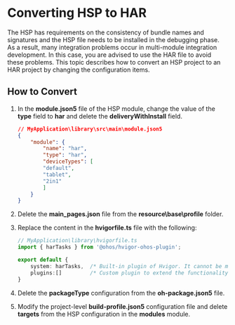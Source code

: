 # Converting HSP to HAR
The HSP has requirements on the consistency of bundle names and signatures and the HSP file needs to be installed in the debugging phase. As a result, many integration problems occur in multi-module integration development. In this case, you are advised to use the HAR file to avoid these problems. This topic describes how to convert an HSP project to an HAR project by changing the configuration items.
## How to Convert

1. In the **module.json5** file of the HSP module, change the value of the **type** field to **har** and delete the **deliveryWithInstall** field.
    ```json
    // MyApplication\library\src\main\module.json5
    {
        "module": {
            "name": "har",
            "type": "har",
            "deviceTypes": [
            "default",
            "tablet",
            "2in1"
            ]
        }
    }
    ```
2. Delete the **main_pages.json** file from the **resource\base\profile** folder.

3. Replace the content in the **hvigorfile.ts** file with the following:
    ```ts
    // MyApplication\library\hvigorfile.ts
    import { harTasks } from '@ohos/hvigor-ohos-plugin';

    export default {
        system: harTasks,  /* Built-in plugin of Hvigor. It cannot be modified. */
        plugins:[]         /* Custom plugin to extend the functionality of Hvigor. */
    }
    ```

4. Delete the **packageType** configuration from the **oh-package.json5** file.

5. Modify the project-level **build-profile.json5** configuration file and delete **targets** from the HSP configuration in the **modules** module.
